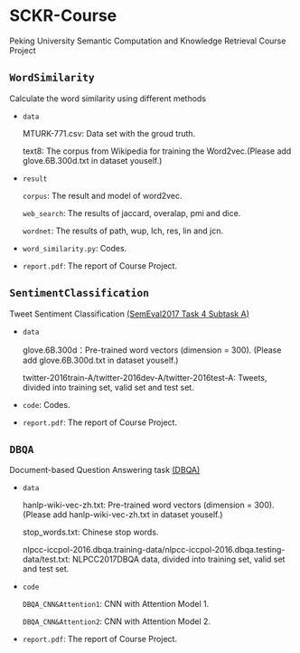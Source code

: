 # SCKR-Course
Peking University Semantic Computation and Knowledge Retrieval Course Project

## `` WordSimilarity ``

Calculate the word similarity using different methods

* ``data``

	MTURK-771.csv: Data set with the groud truth.

	text8: The corpus from Wikipedia for training the Word2vec.(Please add glove.6B.300d.txt in dataset youself.)

* ``result``
	
	``corpus``: The result and model of word2vec.
	
	``web_search``: The results of jaccard, overalap, pmi and dice.
	
	``wordnet``: The results of path, wup, lch, res, lin and jcn.

* `word_similarity.py`: Codes.

* `report.pdf`: The report of Course Project. 


## `` SentimentClassification ``

Tweet Sentiment Classification [(SemEval2017 Task 4 Subtask A)](http://alt.qcri.org/semeval2017/task4/index.php)

* ``data``

	glove.6B.300d：Pre-trained word vectors (dimension = 300). (Please add glove.6B.300d.txt in dataset youself.)

	twitter-2016train-A/twitter-2016dev-A/twitter-2016test-A: Tweets, divided into training set, valid set and test set.

* `code`: Codes.

* `report.pdf`: The report of Course Project. 


## `` DBQA `` 

Document-based Question Answering task [(DBQA)](http://tcci.ccf.org.cn/conference/2017/taskdata.php)

* ``data``

	hanlp-wiki-vec-zh.txt: Pre-trained word vectors (dimension = 300). (Please add hanlp-wiki-vec-zh.txt in dataset youself.)

	stop_words.txt: Chinese stop words.

	nlpcc-iccpol-2016.dbqa.training-data/nlpcc-iccpol-2016.dbqa.testing-data/test.txt: NLPCC2017DBQA data, divided into training set, valid set and test set.

* `code`

	``DBQA_CNN&Attention1``: CNN with Attention Model 1.

	``DBQA_CNN&Attention2``: CNN with Attention Model 2.

* `report.pdf`: The report of Course Project. 
